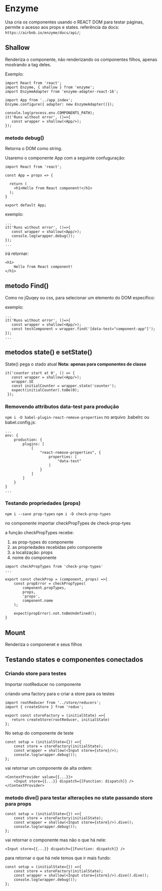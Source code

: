 # Enzyme

Usa cria os componentes usando o REACT DOM para testar páginas, permite o acesso aos props e states.
referência da docs: `https://airbnb.io/enzyme/docs/api/`;

##  Shallow
Renderiza o componente, não renderizando os componentes filhos, apenas mostrando a tag deles.

Exemplo:

````
import React from 'react';
import Enzyme, { shallow } from 'enzyme';
import EnzymeAdapter from 'enzyme-adapter-react-16';

import App from '../app_index';
Enzyme.configure({ adapter: new EnzymeAdapter()});

console.log(process.env.COMPONENTS_PATH);
it('Runs without error', ()=>{
   const wrapper = shallow(<App/>);
});
````

### metodo debug()
Retorna o DOM como string.

Usaremo o componente App com a seguinte confuguração:

````
import React from 'react';

const App = props => {
  
  return (
    <h1>Hello from React component!</h1>
  );
}

export default App;
````

exemplo:

````
...
it('Runs without error', ()=>{
   const wrapper = shallow(<App/>);
   console.log(wrapper.debug());
});
...
````

irá retornar:
````
<h1>
    Hello from React component!
</h1>
````

## metodo Find()
Como no jQuqey ou css, para selecionar um elemento do DOM específico:

exemplo:

````
...
it('Runs without error', ()=>{
   const wrapper = shallow(<App/>);
   const testComponent = wrapper.find('[data-test="component-app"]');
});
...
````

## metodos state() e setState()
State() pega o stado atual
**Nota: apenas para componentes de classe**
````
it('counter start at 0', () => {
   const wrapper = shallow(<App/>);
   wrapper.SE
   const initialCounter = wrapper.state('counter');
   expect(initialCounter).toBe(0);
 });  
````


### Removendo attributos data-test para produção

`npm i -D babel-plugin-react-remove-properties`
no arquivo .babelrc ou babel.config.js:

````
...
env: {
    production: {
        plugins: [
            [
                "react-remove-properties", {
                    properties: [
                        "data-test"
                    ]
                }
            ]
        ]
    }
}
...
````

### Testando propriedades (props)
`npm i --save prop-types`
`npm i -D check-prop-types`

no componente importar checkPropTypes de check-prop-tyes

a função checkPropTypes recebe:
1. as prop-types do componente
2. as propriedades recebidas pelo componente
3. a localização: props
4. nome do componente


````
import checkPropTypes from 'check-prop-types'
...

export const checkProp = (component, props) =>{
    const propError = checkPropTypes(
        component.propTypes, 
        props,
        'props',
        component.name
    );
    
    expect(propError).not.toBeUndefined();
}
````



## Mount 
Renderiza o componenet e seus filhos


## Testando states e componentes conectados

### Criando store para testes
Importar rootReducer no componente

criando uma factory para o criar a store para os testes

````
import rootReducer from '../store/reducers';
import { createStore } from 'redux';

export const storeFactory = (initialState) =>{
   return createStore(rootReducer, initialState)
};
````

No setup do componente de teste

````
const setup = (initialState={}) =>{
    const store = storeFactory(initialState);
    const wrapper = shallow(<Input store={store}/>);
    console.log(wrapper.debug());
};
````

vai retornar um componente de alta ordem:
````
<ContextProvider value={{...}}>
    <Input store={{...}} dispatch={[Function: dispatch]} />
</ContextProvider>
````

### metodo dive() para testar alterações no state passando store para props
````
const setup = (initialState={}) =>{
    const store = storeFactory(initialState);
    const wrapper = shallow(<Input store={store}/>).dive();
    console.log(wrapper.debug());
};
````

vai retornar o componente mas não o que há nele:
````
<Input store={{...}} dispatch={[Function: dispatch]} />
````

para retornar o que há nele temos que ir mais fundo:
````
const setup = (initialState={}) =>{
    const store = storeFactory(initialState);
    const wrapper = shallow(<Input store={store}/>).dive().dive();
    console.log(wrapper.debug());
};
````